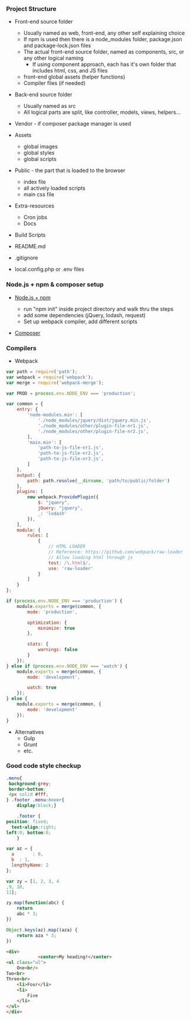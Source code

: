 ### Project Structure
* Front-end source folder
  * Usually named as web, front-end, any other self explaining choice
  * If npm is used then there is a node_modules folder, package.json and package-lock.json files
  * The actual front-end source folder, named as components, src, or any other logical naming
    * If using component approach, each has it's own folder that includes html, css, and JS files
  * front-end global assets (helper functions)
  * Compiler files (if needed)

* Back-end source folder
  * Usually named as src
  * All logical parts are split, like controller, models, views, helpers...

* Vendor - if composer package manager is used

* Assets
  * global images
  * global styles
  * global scripts

* Public - the part that is loaded to the browser
  * index file
  * all actively loaded scripts
  * main css file 

* Extra-resources
  * Cron jobs
  * Docs

* Build Scripts

* README.md

* .gitignore
  
* local.config.php or .env files

### Node.js + npm & composer setup
* [Node.js + npm](https://nodejs.org/en/download/)
  * run "npm init" inside project directory and walk thru the steps
  * add some dependencies (jQuery, lodash, request)
  * Set up webpack compiler, add different scripts
  
* [Composer](https://getcomposer.org/doc/00-intro.md)

### Compilers
* Webpack
```JavaScript
var path = require('path');
var webpack = require('webpack');
var merge = require('webpack-merge');

var PROD = process.env.NODE_ENV === 'production';

var common = {
    entry: {
        'node-modules.min': [
            './node_modules/jquery/dist/jquery.min.js',
            './node_modules/other/plugin-file-nr1.js',
            './node_modules/other/plugin-file-nr2.js',
        ],
        'main.min': [
            'path-to-js-file-nr1.js',
            'path-to-js-file-nr2.js',
            'path-to-js-file-nr3.js',
        ]
    },
    output: {
        path: path.resolve(__dirname, 'path/to/public/folder')
    },
    plugins: [
        new webpack.ProvidePlugin({
            $: "jquery",
            jQuery: "jquery",
            _: 'lodash'
        }),
    ],
    module: {
        rules: [
            {
                // HTML LOADER
                // Reference: https://github.com/webpack/raw-loader
                // Allow loading html through js
                test: /\.html$/,
                use: 'raw-loader'
            }
        ]
    }
};

if (process.env.NODE_ENV === 'production') {
    module.exports = merge(common, {
        mode: 'production',

        optimization: {
            minimize: true
        },

        stats: {
            warnings: false
        }
    });
} else if (process.env.NODE_ENV === 'watch') {
    module.exports = merge(common, {
        mode: 'development',

        watch: true
    });
} else {
    module.exports = merge(common, {
        mode: 'development'
    });
}
```

* Alternatives
  * Gulp
  * Grunt
  * etc.

### Good code style checkup
```CSS
.menu{
 background:grey;
 border-bottom:
 4px solid #fff;   
} .footer .menu:hover{
    display:block;}

    .footer {
position: fixed;
  text-align:right;
left:0; bottom:0;
    }
```
```JavaScript
var az = {
  a       : 0,
  b  : 1,
  lengthyName: 2
};

var zy = [1, 2, 3, 4
,9, 10,
11];

zy.map(function(abc) {
    return 
    abc * 3;
})

Object.keys(az).map((aza) {
    return aza * 3;
})
```
```HTML
<div>
            <center>My heading!</center>
<ul class="ul">
    One<br/>
Two<br>
Three<br>
    <li>Four</li>
    <li>
        Five
    </li>
</ul>
</div>
```

